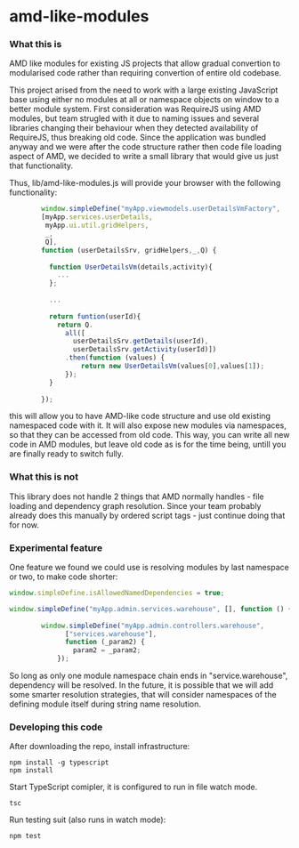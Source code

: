 # amd-like-modules
### What this is
AMD like modules for existing JS projects that allow gradual convertion to modularised code rather than requiring convertion of entire old codebase.

This project arised from the need to work with a large existing JavaScript base using either no modules at all or namespace objects on window to a better module system. First consideration was RequireJS using AMD modules, but team strugled with it due to naming issues and several libraries changing their behaviour when they detected availability of RequireJS, thus breaking old code. Since the application was bundled anyway and we were after the code structure rather then code file loading aspect of AMD, we decided to write a small library that would give us just that functionality.

Thus, lib/amd-like-modules.js will provide your browser with the following functionality:

```javascript
        window.simpleDefine("myApp.viewmodels.userDetailsVmFactory", 
        [myApp.services.userDetails,
         myApp.ui.util.gridHelpers,
         _,
         Q], 
        function (userDetailsSrv, gridHelpers,_,Q) {
          
          function UserDetailsVm(details,activity){
            ...
          };
          
          ...
          
          return funtion(userId){
            return Q.
              all([
                userDetailsSrv.getDetails(userId), 
                userDetailsSrv.getActivity(userId)])
              .then(function (values) {
                  return new UserDetailsVm(values[0],values[1]);
              });
          }
          
        });
```

this will allow you to have AMD-like code structure and use old existing namespaced code with it. It will also expose new modules via namespaces, so that they can be accessed from old code. This way, you can write all new code in AMD modules, but leave old code as is for the time being, untill you are finally ready to switch fully.

### What this is not
This library does not handle 2 things that AMD normally handles - file loading and dependency graph resolution. Since your team probably already does this manually by ordered script tags - just continue doing that for now. 

### Experimental feature
One feature we found we could use is resolving modules by last namespace or two, to make code shorter:
```javascript
window.simpleDefine.isAllowedNamedDependencies = true;

window.simpleDefine("myApp.admin.services.warehouse", [], function () { ... });
  
        window.simpleDefine("myApp.admin.controllers.warehouse", 
              ["services.warehouse"], 
              function (_param2) {
                param2 = _param2;
            });
```

So long as only one module namespace chain ends in "service.warehouse", dependency will be resolved. In the future, it is possible that we will add some smarter resolution strategies, that will consider namespaces of the defining module itself during string name resolution.

### Developing this code
After downloading the repo, install infrastructure:
```
npm install -g typescript
npm install
```
Start TypeScript comipler, it is configured to run in file watch mode.
```
tsc
```
Run testing suit (also runs in watch mode):
```
npm test
```
